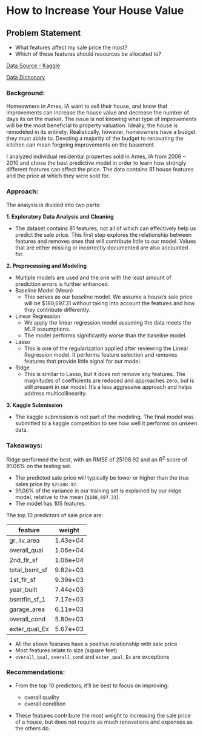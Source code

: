 # How to Increase Your House Value

## Problem Statement
-  What features affect my sale price the most?
-  Which of these features should resources be allocated to?


[Data Source - Kaggle](https://www.kaggle.com/c/dsi-us-6-project-2-regression-challenge/data)

[Data Dictionary](http://jse.amstat.org/v19n3/decock/DataDocumentation.txt)
### Background: 

Homeowners in Ames, IA want to sell their house, and know that improvements can increase the house value and decrease the number of days its on the market. The issue is not knowing what type of improvements will be the most beneficial to property valuation. Ideally, the house is remodeled in its entirety. Realistically, however, homeowners have a budget they must abide to. Devoting a majority of the budget to renovating the kitchen can mean forgoing improvements on the basement. 

I analyzed individual residential properties sold in Ames, IA from 2006 – 2010 and chose the best predictive model in order to learn how strongly different features can affect the price.  The data contains 81 house features and the price at which they were sold for.

### Approach:

The analysis is divided into two parts:

**1\. Exploratory Data Analysis and Cleaning**
-  The dataset contains 81 features, not all of which can effectively help us predict the sale price. This first step explores the relationship between features and removes ones that will contribute little to our model. Values that are either missing or incorrectly documented are also accounted for. 

**2\. Preprocessing and Modeling**
-  Multiple models are used and the one with the least amount of prediction errors is further enhanced. 
-  Baseline Model (Mean)
    -  This serves as our baseline model. We assume a house’s sale price will be $180,697.31 without taking into account the features and how they contribute differently.
-  Linear Regression
    -  We apply the linear regression model assuming the data meets the MLR assumptions. 
    -  The model performs significantly worse than the baseline model.
-  Lasso
    -  This is one of the regularization applied after reviewing the Linear Regression model. It performs feature selection and removes features that provide little signal for our model.
-  Ridge
    -  This is similar to Lasso, but it does not remove any features. The magnitudes of coefficients are reduced and approaches zero, but is still present in our model. It’s a less aggressive approach and helps address multicollinearity. 

**3\. Kaggle Submission**
-  The kaggle submission is not part of the modeling. The final model was submitted to a kaggle competition to see how well it performs on unseen data. 

### Takeaways:

Ridge performed the best, with an RMSE of 25108.92 and an $R^{2}$ score of 91.06% on the testing set. 
-  The predicted sale price will typically be lower or higher than the true sales price by `$25108.92`. 
-  91.06% of the variance in our training set is explained by our ridge model, relative to the mean (`$180,697.31`). 
-  The model has 105 features.

The top 10 predictors of sale price are:

| feature | weight |
| --- | --- |
| gr_liv_area | 1.43e+04 |
| overall_qual | 1.06e+04 |
| 2nd_flr_sf | 1.06e+04 |
| total_bsmt_sf | 9.82e+03 |
| 1st_flr_sf | 9.39e+03 |
| year_built | 7.44e+03 |
| bsmtfin_sf_1 | 7.17e+03 |
| garage_area | 6.11e+03 |
| overall_cond | 5.80e+03 |
| exter_qual_Ex | 5.67e+03 |

-  All the above features have a positive relationship with sale price 
-  Most features relate to size (square feet)
-  `overall_qual`, `overall_cond` and `exter_qual_Ex` are exceptions

### Recommendations: 
-  From the top 10 predictors, it’ll be best to focus on improving:
    -  overall quality
    -  overall condition


-  These features contribute the most weight to increasing the sale price of a house, but does not require as much renovations and expenses as the others do. 
